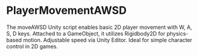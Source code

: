 # PlayerMovementAWSD
 The moveAWSD Unity script enables basic 2D player movement with W, A, S, D keys. Attached to a GameObject, it utilizes Rigidbody2D for physics-based motion. Adjustable speed via Unity Editor. Ideal for simple character control in 2D games.

